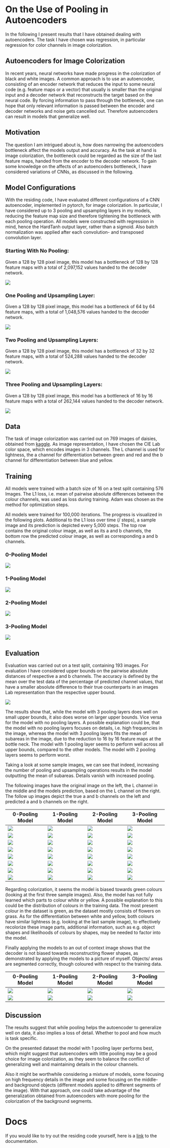 # On the Use of Pooling in Autoencoders

In the following I present results that I have obtained dealing with autoencoders.
The task I have chosen was regression, in particular regression for color channels in image colorization.

## Autoencoders for Image Colorization

In recent years, neural networks have made progress in the colorization of black and white images.
A common approach is to use an autoencoder, consisting of an encoder network that reduces the input to some neural
code (e.g. feature maps or a vector) that usually is smaller than the original input and a decoder network that 
reconstructs the target based on the neural code.
By forcing information to pass through the bottleneck, one can hope that only relevant information is passed between
the encoder and decoder networks and noise gets cancelled out.
Therefore autoencoders can result in models that generalize well.

## Motivation

The question I am intrigued about is, how does narrowing the autoencoders bottleneck affect the models output and 
accuracy.
As the task at hand is image colorization, the bottleneck could be regarded as the size of the last feature maps,
handed from the encoder to the decoder network.
To gain some knowledge on the affects of an autoencoders bottleneck, I have considered variations of CNNs, as
discussed in the following.

## Model Configurations 

With the residing code, I have evaluated different configurations of a CNN autoencoder, implemented in pytorch, 
for image colorization.
In particular, I have considered up to 3 pooling and upsampling layers in my models, reducing the feature map size
and therefore tightening the bottleneck with each pooling operation.
All models were constructed with regression in mind, hence the HardTanh output layer, rather than a sigmoid.
Also batch normalization was applied after each convolution- and transposed convolution layer.

### Starting With No Pooling:

Given a 128 by 128 pixel image, this model has a bottleneck of 128 by 128 feature maps with a total of 
2,097,152 values handed to the decoder network.

![](docs/figures/CNN_0.png)

### One Pooling and Upsampling Layer:

Given a 128 by 128 pixel image, this model has a bottleneck of 64 by 64 feature maps, with a total of
1,048,576 values handed to the decoder network.

![](docs/figures/CNN_1.png)

### Two Pooling and Upsampling Layers:

Given a 128 by 128 pixel image, this model has a bottleneck of 32 by 32 feature maps, with a total of 
524,288 values handed to the decoder network.

![](docs/figures/CNN_2.png)

### Three Pooling and Upsampling Layers:

Given a 128 by 128 pixel image, this model has a bottleneck of 16 by 16 feature maps with a total of
262,144 values handed to the decoder network.

![](docs/figures/CNN_3.png)

## Data

The task of image colorization was carried out on 769 images of daisies, obtained from 
[kaggle](https://www.kaggle.com/alxmamaev/flowers-recognition).
As image representation, I have chosen the CIE Lab color space, which encodes images in 3 channels.
The L channel is used for lightness, the a channel for differentiation between green and red and the b channel for 
differentiation between blue and yellow.

## Training

All models were trained with a batch size of 16 on a test split containing 576 Images.
The L1 loss, i.e. mean of pairwise absolute differences between the colour channels, was used as loss during training.
Adam was chosen as the method for optimization steps.

All models were trained for 100,000 iterations.
The progress is visualized in the following plots.
Additional to the L1 loss over time (/ steps), a sample image and its prediction is depicted every 5,000 steps.
The top row contains the original colour image, as well as its a and b channels, the bottom row the predicted 
colour image, as well as corresponding a and b channels.

### 0-Pooling Model

![](docs/figures/ConvNet_pool0_progress.png)

### 1-Pooling Model

![](docs/figures/ConvNet_pool1_progress.png)

### 2-Pooling Model

![](docs/figures/ConvNet_pool2_progress.png)

### 3-Pooling Model

![](docs/figures/ConvNet_pool3_progress.png)

## Evaluation

Evaluation was carried out on a test split, containing 193 images.
For evaluation I have considered upper bounds on the pairwise absolute distances of respective a and b channels.
The accuracy is defined by the mean over the test data of the percentage of predicted channel values, 
that have a smaller absolute difference to their true counterparts in an images Lab representation than the respective 
upper bound.

![](docs/figures/hst.png)

The results show that, while the model with 3 pooling layers does well on small upper bounds, it also does worse on larger 
upper bounds.
Vice versa for the model with no pooling layers. 
A possible explanation could be, that the model with no pooling layers focuses on details, i.e. high frequencies in the
image, whereas the model with 3 pooling layers fits the mean of subareas in the image, due to the reduction to 16 by 16
feature maps at the bottle neck.
The model with 1 pooling layer seems to perform well across all upper bounds, compared to the other models.
The model with 2 pooling layers seems to perform worst.

Taking a look at some sample images, we can see that indeed, increasing the number of pooling and upsampling operations
results in the model outputting the mean of subareas.
Details vanish with increased pooling.

The following images have the original image on the left, the L channel in the middle and the models prediction, based 
on the L channel on the right.
The follow up images depict the true a and b channels on the left and predicted a and b channels on the right.

|0-Pooling Model                       | 1-Pooling Model                        | 2-Pooling Model                      | 3-Pooling Model                      |
|---------------------------------------|---------------------------------------|--------------------------------------|--------------------------------------|
|![](docs/figures/ConvNet_pool0_I1.png) |![](docs/figures/ConvNet_pool1_I1.png) |![](docs/figures/ConvNet_pool2_I1.png)|![](docs/figures/ConvNet_pool3_I1.png)|
|![](docs/figures/ConvNet_pool0_I1_channels.png) |![](docs/figures/ConvNet_pool1_I1_channels.png) |![](docs/figures/ConvNet_pool2_I1_channels.png)|![](docs/figures/ConvNet_pool3_I1_channels.png)|
|![](docs/figures/ConvNet_pool0_I3.png) |![](docs/figures/ConvNet_pool1_I3.png) |![](docs/figures/ConvNet_pool2_I3.png)|![](docs/figures/ConvNet_pool3_I3.png)|
|![](docs/figures/ConvNet_pool0_I3_channels.png) |![](docs/figures/ConvNet_pool1_I3_channels.png) |![](docs/figures/ConvNet_pool2_I3_channels.png)|![](docs/figures/ConvNet_pool3_I3_channels.png)|
|![](docs/figures/ConvNet_pool0_I4.png) |![](docs/figures/ConvNet_pool1_I4.png) |![](docs/figures/ConvNet_pool2_I4.png)|![](docs/figures/ConvNet_pool3_I4.png)|
|![](docs/figures/ConvNet_pool0_I4_channels.png) |![](docs/figures/ConvNet_pool1_I4_channels.png) |![](docs/figures/ConvNet_pool2_I4_channels.png)|![](docs/figures/ConvNet_pool3_I4_channels.png)|
|![](docs/figures/ConvNet_pool0_I2.png) |![](docs/figures/ConvNet_pool1_I2.png) |![](docs/figures/ConvNet_pool2_I2.png)|![](docs/figures/ConvNet_pool3_I2.png)|
|![](docs/figures/ConvNet_pool0_I2_channels.png) |![](docs/figures/ConvNet_pool1_I2_channels.png) |![](docs/figures/ConvNet_pool2_I2_channels.png)|![](docs/figures/ConvNet_pool3_I2_channels.png)|

Regarding colorization, it seems the model is biased towards green colours (looking at the first three sample images).
Also, the model has not fully learned which parts to colour white or yellow.
A possible explanation to this could be the distribution of colours in the training data.
The most present colour in the dataset is green, as the dataset mostly consists of flowers on grass.
As for the differentiation between white and yellow, both colours have similar lightness
(e.g. looking at the last sample image), to effectively recolorize these image parts, additional information, such as e.g.
object shapes and likelihoods of colours by shapes, may be needed to factor into the model.

Finally applying the models to an out of context image shows that the decoder is not biased towards reconstructing 
flower shapes, as demonstrated by applying the models to a picture of myself.
Objects/ areas are segmented correctly, though coloured with respect to the training data.

|0-Pooling Model                       | 1-Pooling Model                        | 2-Pooling Model                      | 3-Pooling Model                      |
|---------------------------------------|---------------------------------------|--------------------------------------|--------------------------------------|
|![](docs/figures/ConvNet_pool0_I5.png) |![](docs/figures/ConvNet_pool1_I5.png) |![](docs/figures/ConvNet_pool2_I5.png)|![](docs/figures/ConvNet_pool3_I5.png)|
|![](docs/figures/ConvNet_pool0_I5_channels.png) |![](docs/figures/ConvNet_pool1_I5_channels.png) |![](docs/figures/ConvNet_pool2_I5_channels.png)|![](docs/figures/ConvNet_pool3_I5_channels.png)|

## Discussion

The results suggest that while pooling helps the autoencoder to generalize well on data, it also implies a loss of 
detail.
Whether to pool and how much is task specific.

On the presented dataset the model with 1 pooling layer performs best, which might suggest that autoencoders with little
pooling may be a good choice for image colorization, as they seem to balance the conflict of generalizing well and 
maintaining details in the colour channels.

Also it might be worthwhile considering a mixture of models, some focusing on high frequency details in the image
and some focusing on the middle- and background objects (different models applied to different segments of the image).
With that approach, one could take advantage of the generalization obtained from autoencoders with more pooling for the
colorization of the background segments.

# Docs

If you would like to try out the residing code yourself, here is a [link](https://mspringe.github.io/On-the-Use-of-Pooling-in-Autoencoders) to the 
documentation.

